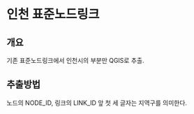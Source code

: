 # 인천 표준노드링크

## 개요

기존 표준노드링크에서 인천시의 부분만 QGIS로 추출.

## 추출방법

노드의 NODE_ID, 링크의 LINK_ID 앞 첫 세 글자는 지역구를 의미한다.